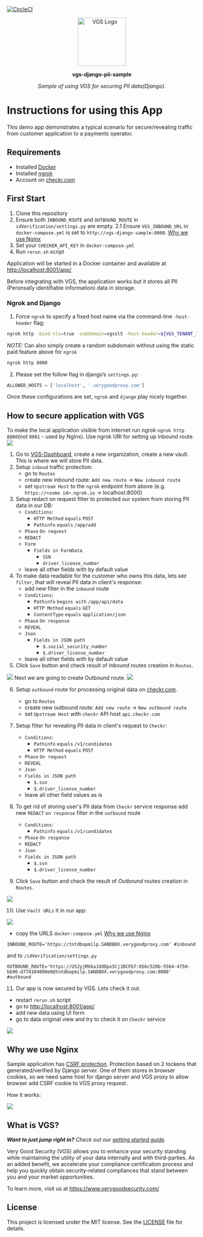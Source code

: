 [![CircleCI](https://circleci.com/gh/verygoodsecurity/vgs-django-sample-id-verification.svg?style=svg)](https://circleci.com/gh/verygoodsecurity/vgs-django-sample-id-verification)

<p align="center"><a href="https://www.verygoodsecurity.com/"><img src="https://avatars0.githubusercontent.com/u/17788525" width="128" alt="VGS Logo"></a></p>
<p align="center"><b>vgs-django-pii-sample</b></p>
<p align="center"><i>Sample of using VGS for securing PII data(Django).</i></p>

# Instructions for using this App
This demo app demonstrates a typical scenario for secure/revealing traffic from customer application to a payments operator.

## Requirements
- Installed [Docker](https://www.docker.com/get-docker)
- Installed [ngrok](https://ngrok.com/)
- Account on [checkr.com](https://checkr.com/)

## First Start
1. Clone this repository
2. Ensure both `INBOUND_ROUTE` and `OUTBOUND_ROUTE` in `idVerification/settings.py` are empty.
 2.1 Ensure `VGS_INBOUND_URL` in `docker-compose.yml` is set to `http://vgs-django-sample:8000`. [Why we use Nginx](https://github.com/verygoodsecurity/vgs-django-sample-id-verification#why-we-use-nginx)
3. Set your `CHECKER_API_KEY` in `docker-compose.yml`
4. Run `rerun.sh` script

Application will be started in a Docker container and available at [http://localhost:8001/app/](http://localhost:8001/app/)

Before integrating with VGS, the application works but it stores all PII (Peronsally identifiable information) data in storage.

### Ngrok and Django

1. Force `ngrok` to specify a fixed host name via the command-line `-host-header` flag:

```sh
ngrok http -bind-tls=true -subdomain=vgssl5 -host-header=${VGS_TENANT_IDENTIFER}.sandbox.verygoodproxy.com 8000
```

*NOTE:* Can also simply create a random subdomain without using the static paid feature above for `ngrok`

```sh
ngrok http 8000
```

2. Please set the follow flag in django’s `settings.py`:

```python
ALLOWED_HOSTS = ['localhost', '.verygoodproxy.com']
```

Once these configurations are set, `ngrok` and `django` play nicely together.

## How to secure application with VGS

To make the local application visible from internet run ngrok `ngrok http 8000`(not `8001` - used by Nginx). Use ngrok URI for setting up inbound route.
<img src="images/inbound.gif" >
1. Go to [VGS-Dashboard](https://dashboard.verygoodsecurity.com), create a new organization, create a new vault. This is where we will store PII data.
2. Setup `inboud` traffic protection:
    - go to `Routes`
    - create new inbound route: `Add new route` -> `New inbound route`
    - set `Upstream Host` to the `ngrok` endpoint from above (e.g. `https://<some id>.ngrok.io` -> localhost:8000)
3. Setup redact on request filter to protected our system from storing PII data in our DB:
    - `Conditions`:
        - `HTTP Method` `equals` `POST`
        - `Pathinfo` `equals` `/app/add`
    - `Phase` `On request`
    - `REDACT`
    - `Form`
        - `Fields in FormData`
            - `SSN`
            - `driver_license_number`
    - leave all other fields with by default value
4. To make data readable for the customer who owns this data, lets `Add filter`, that will reveal PII data in client's response:
    - add new filter in the `inbound` route
    - `Conditions`:
        - `Pathinfo` `begins with` `/app/api/data`
        - `HTTP Method` `equals` `GET`
        - `ContentType` `equals` `application/json`
    - `Phase` `On response`
    - `REVEAL`
    - `Json`
        - `Fields in JSON path`
            - `$.social_security_number`
            - `$.driver_license_number`
    - leave all other fields with by default value
5. Click `Save` button and check result of _Inbound_ routes creation in `Routes`.
  <img src="images/inbound_check_result.png" >
Next we are going to create Outbound route.
  <img src="images/outbound.gif" >

6. Setup `outbound` route for processing original data on [checkr.com](https://checkr.com/).
    - go to `Routes`
    - create new outbound route: `Add new route` -> `New outbound route`
    - set `Upstream Host` with `checkr` API host `api.checkr.com`
7. Setup filter for revealing PII data in client's request to `Checkr`:
   - `Conditions`:
      - `Pathinfo` `equals` `/v1/candidates`
      - `HTTP Method` `equals` `POST`
   - `Phase` `On request`
   - `REVEAL`
   - `Json`
    - `Fields in JSON path`
        - `$.ssn`
        - `$.driver_license_number`
   - leave all other field values as is
8. To get rid of storing user's PII data from `Checkr` service response add new `REDACT` `on response` filter in the `outbound` route
   - `Conditions`:
        - `Pathinfo` `equals` `/v1/candidates`
   - `Phase` `On response`
   - `REDACT`
   - `Json`
    - `Fields in JSON path`
        - `$.ssn`
        - `$.driver_license_number`

9. Click `Save` button and check the result of _Outbound_ routes creation in `Routes`.
  <img src="images/outbound_check_result.png" >

10. Use `Vault URLs` it in our app:
  <img src="images/proxy_urls.png" >

  - copy the URLS `docker-compose.yml` [Why we use Nginx](https://github.com/verygoodsecurity/vgs-django-sample-id-verification#why-we-use-nginx)
  ```
  INBOUND_ROUTE='https://tntdbopmilp.SANDBOX.verygoodproxy.com' #inbound
  ```
  and to `/idVerification/settings.py`
  ```
  OUTBOUND_ROUTE='https://US2yjMXkaJddDpxSCj1BCFb7:056c520b-5564-4750-bb96-d774104090e0@tntdbopmilp.SANDBOX.verygoodproxy.com:8080' #outbound
  ```
11. Our app is now secured by VGS. Lets check it out.
- restart `rerun.sh` script
- go to [http://localhost:8001/app/](http://localhost:8001/app/)
- add new data using UI form
- go to data original view and try to check it on `Checkr` service
<img src="images/django_demo.gif" >

## Why we use Nginx
Sample application has [CSRF protection](https://www.owasp.org/index.php/Cross-Site_Request_Forgery_(CSRF)). Protection based on 2 tockens that generated/verified by Django server. One of them stores in browser cookies, so we need same host for django server and VGS proxy to allow browser add CSRF cookie to VGS proxy request.

How it works:

<img src="images/django_reverse_proxy_with_csrf.png" >


## What is VGS?

_**Want to just jump right in?** Check out our [getting started
guide](https://www.verygoodsecurity.com/docs/getting-started)._

Very Good Security (VGS) allows you to enhance your security standing while
maintaining the utility of your data internally and with third-parties. As an
added benefit, we accelerate your compliance certification process and help you
quickly obtain security-related compliances that stand between you and your
market opportunities.

To learn more, visit us at https://www.verygoodsecurity.com/

## License

This project is licensed under the MIT license. See the [LICENSE](LICENSE) file
for details.
